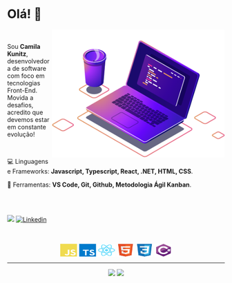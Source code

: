 # Olá! 👋

<img src="https://raw.githubusercontent.com/camila-kunitz/camila-kunitz/main/imagens/computer-illustration.png" min-width="300px" max-width="300px" width="400px" align="right" alt="Computador">

<br>

<p align="left">
  Sou <strong>Camila Kunitz</strong>, desenvolvedora de software com foco em tecnologias Front-End.
  Movida a desafios, acredito que devemos estar em constante evolução!
</p>

<br>

<p align="left">
  💻 Linguagens e Frameworks: <strong>Javascript, Typescript, React, .NET, HTML, CSS</strong>.
</p>

<p align="left">
  🔧 Ferramentas: <strong>VS Code, Git, Github, Metodologia Ágil Kanban</strong>.
</p>

<br><br>

<p align="left">
  <a href="mailto:camila.kunitz@gmail.com"><img src="https://img.shields.io/badge/-Gmail-%23333?style=for-the-badge&logo=gmail&logoColor=white" target="_blank"></a>
  <a href="https://www.linkedin.com/in/camila-russo-kunitz-07a78721/"><img alt="Linkedin" src="https://img.shields.io/badge/-LinkedIn-blue?style=for-the-badge&logo=Linkedin&logoColor=white"></a>
</p>

<br>

<div style="display: inline_block" align="center"><br>
  <img align="center" alt="JS" height="30" width="40" src="https://raw.githubusercontent.com/devicons/devicon/master/icons/javascript/javascript-plain.svg">
  <img align="center" alt="TS" height="30" width="40" src="https://raw.githubusercontent.com/devicons/devicon/master/icons/typescript/typescript-plain.svg">
  <img align="center" alt="React" height="30" width="40" src="https://raw.githubusercontent.com/devicons/devicon/master/icons/react/react-original.svg">
  <img align="center" alt="HTML" height="30" width="40" src="https://raw.githubusercontent.com/devicons/devicon/master/icons/html5/html5-original.svg">
  <img align="center" alt="CSS" height="30" width="40" src="https://raw.githubusercontent.com/devicons/devicon/master/icons/css3/css3-original.svg">
  <img align="center" alt="Csharp" height="30" width="40" src="https://raw.githubusercontent.com/devicons/devicon/master/icons/csharp/csharp-original.svg">
</div>

<hr />

<div align="center">
  <img height="140em" src="https://github-readme-stats.vercel.app/api?username=camila-kunitz&include_all_commits=true&count_private=true&hide_border=false&hide_rank=true&show_icons=true&hide_title=true&theme=swift" />
  <img height="140em" src="https://github-readme-stats.vercel.app/api/top-langs/?username=camila-kunitz&layout=compact&langs_count=7&hide_title=true&hide_border=false&theme=swift" />
</div>
